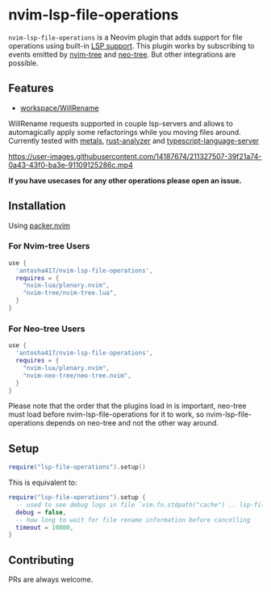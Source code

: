 # nvim-lsp-file-operations

`nvim-lsp-file-operations` is a Neovim plugin that adds support for file operations using built-in [LSP
support](https://neovim.io/doc/user/lsp.html).
This plugin works by subscribing to events emitted by [nvim-tree](https://github.com/nvim-tree/nvim-tree.lua)
and [neo-tree](https://github.com/nvim-neo-tree/neo-tree.nvim). But other integrations are possible.


## Features
* [workspace/WillRename](https://microsoft.github.io/language-server-protocol/specifications/lsp/3.17/specification/#workspace_willRenameFiles)

WillRename requests supported in couple lsp-servers and allows to automagically apply some refactorings while you moving files around. Currently tested with [metals](https://scalameta.org/metals/), [rust-analyzer](https://rust-analyzer.github.io/) and [typescript-language-server](https://github.com/typescript-language-server/typescript-language-server)


https://user-images.githubusercontent.com/14187674/211327507-39f21a74-0a43-43f0-ba3e-91109125286c.mp4


**If you have usecases for any other operations please open an issue.**

## Installation
Using [packer.nvim](https://github.com/wbthomason/packer.nvim)

### For Nvim-tree Users
```lua
use {
  'antosha417/nvim-lsp-file-operations',
  requires = {
    "nvim-lua/plenary.nvim",
    "nvim-tree/nvim-tree.lua",
  }
}
```

### For Neo-tree Users
```lua
use {
  'antosha417/nvim-lsp-file-operations',
  requires = {
    "nvim-lua/plenary.nvim",
    "nvim-neo-tree/neo-tree.nvim",
  }
}
```

Please note that the order that the plugins load in is important, neo-tree must load before
nvim-lsp-file-operations for it to work, so nvim-lsp-file-operations depends on neo-tree and not the other way
around.

## Setup
```lua
require("lsp-file-operations").setup()
```
This is equivalent to:
```lua
require("lsp-file-operations").setup {
  -- used to see debug logs in file `vim.fn.stdpath("cache") .. lsp-file-operations.log`
  debug = false,
  -- how long to wait for file rename information before cancelling
  timeout = 10000,
}
```

## Contributing
PRs are always welcome.


